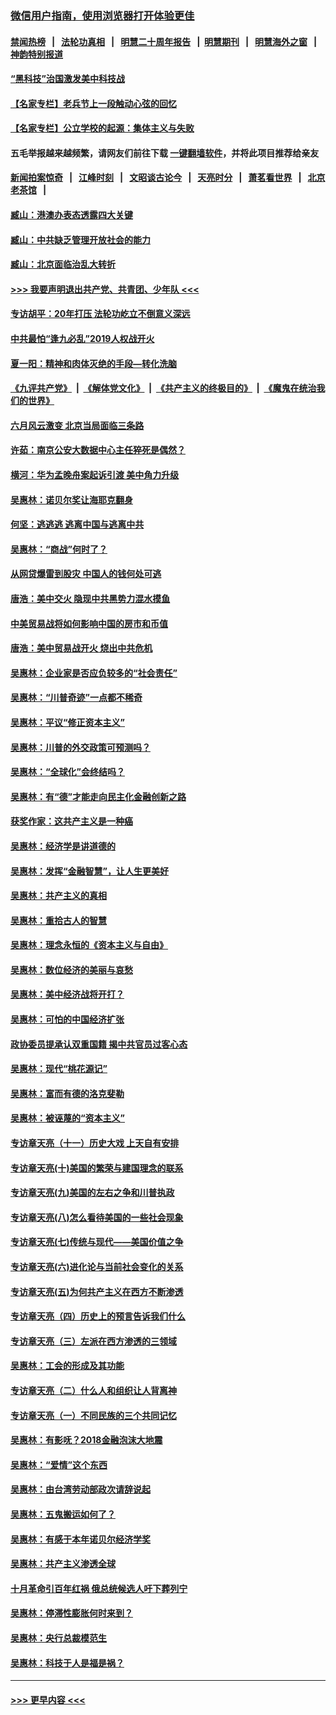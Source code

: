 ### [微信用户指南，使用浏览器打开体验更佳](https://github.com/gfw-breaker/banned-news1/blob/master/indexes/wechat-guide.md?t=0)
#### [禁闻热榜](热点新闻.md?t=0)  &nbsp;&nbsp;|&nbsp;&nbsp; [法轮功真相](https://github.com/gfw-breaker/truth/blob/master/README.md?t=0) &nbsp;&nbsp;|&nbsp;&nbsp; [明慧二十周年报告](https://github.com/gfw-breaker/mh-reports/blob/master/README.md?t=0) &nbsp;&nbsp;|&nbsp;&nbsp;[明慧期刊](https://github.com/gfw-breaker/mh-qikan) &nbsp;&nbsp;|&nbsp;&nbsp; [明慧海外之窗](https://github.com/gfw-breaker/mh-news/blob/master/README.md?t=0) &nbsp;&nbsp;|&nbsp;&nbsp; [神韵特别报道](https://github.com/gfw-breaker/mh-news/blob/master/shenyun.md?t=0)
#### [“黑科技”治国激发美中科技战](../pages/nsc423/n11638056.md?t=02032002) 
#### [【名家专栏】老兵节上一段触动心弦的回忆](../pages/nsc423/n11646016.md?t=02032002) 
#### [【名家专栏】公立学校的起源：集体主义与失败](../pages/nsc423/n11601833.md?t=02032002) 
#### 五毛举报越来越频繁，请网友们前往下载 [一键翻墙软件](https://github.com/gfw-breaker/ssr-accounts)，并将此项目推荐给亲友
#### [新闻拍案惊奇](https://github.com/gfw-breaker/banned-news1/blob/master/pages/link4.md) &nbsp;&nbsp;|&nbsp;&nbsp; [江峰时刻](https://github.com/gfw-breaker/banned-news1/blob/master/pages/link4.md) &nbsp;&nbsp;|&nbsp;&nbsp; [文昭谈古论今](https://github.com/gfw-breaker/banned-news1/blob/master/pages/link4.md) &nbsp;&nbsp;|&nbsp;&nbsp; [天亮时分](https://github.com/gfw-breaker/banned-news1/blob/master/pages/link4.md) &nbsp;&nbsp;|&nbsp;&nbsp; [萧茗看世界](https://github.com/gfw-breaker/banned-news1/blob/master/pages/link4.md) &nbsp;&nbsp;|&nbsp;&nbsp; [北京老茶馆](https://github.com/gfw-breaker/banned-news1/blob/master/pages/link4.md) &nbsp;&nbsp;|&nbsp;&nbsp; 
#### [臧山：港澳办表态透露四大关键](../pages/nsc423/n11421628.md?t=02032002) 
#### [臧山：中共缺乏管理开放社会的能力](../pages/nsc423/n11407457.md?t=02032002) 
#### [臧山：北京面临治乱大转折](../pages/nsc423/n11406895.md?t=02032002) 
#### [>>> 我要声明退出共产党、共青团、少年队 <<<](https://github.com/begood0513/goodnews/blob/master/quit/letter.md) 
#### [专访胡平：20年打压 法轮功屹立不倒意义深远](../pages/nsc423/n11398800.md?t=02032002) 
#### [中共最怕“逢九必乱”2019人权战开火](../pages/nsc423/n11385248.md?t=02032002) 
#### [夏一阳：精神和肉体灭绝的手段—转化洗脑](../pages/nsc423/n11368250.md?t=02032002) 
#### [《九评共产党》](https://github.com/begood0513/9ping.md/blob/master/README.md) &nbsp;|&nbsp; [《解体党文化》](../../../../jtdwh.md/blob/master/README.md)  &nbsp;|&nbsp; [《共产主义的终极目的》](../../../../gczydzjmd.md/blob/master/README.md) &nbsp;|&nbsp; [《魔鬼在统治我们的世界》](../../../../mgztzwmdsj.md/blob/master/README.md) 
#### [六月风云激变 北京当局面临三条路](../pages/nsc423/n11313668.md?t=02032002) 
#### [许茹：南京公安大数据中心主任猝死是偶然？](../pages/nsc423/n11064744.md?t=02032002) 
#### [横河：华为孟晚舟案起诉引渡 美中角力升级](../pages/nsc423/n11027230.md?t=02032002) 
#### [吴惠林：诺贝尔奖让海耶克翻身](../pages/nsc423/n10890049.md?t=02032002) 
#### [何坚：逃逃逃 逃离中国与逃离中共](../pages/nsc423/n10592891.md?t=02032002) 
#### [吴惠林：“商战”何时了？](../pages/nsc423/n10573558.md?t=02032002) 
#### [从网贷爆雷到股灾 中国人的钱何处可逃](../pages/nsc423/n10572800.md?t=02032002) 
#### [唐浩：美中交火 隐现中共黑势力混水摸鱼](../pages/nsc423/n10544040.md?t=02032002) 
#### [中美贸易战将如何影响中国的房市和币值](../pages/nsc423/n10543697.md?t=02032002) 
#### [唐浩：美中贸易战开火 烧出中共危机](../pages/nsc423/n10540126.md?t=02032002) 
#### [吴惠林：企业家是否应负较多的“社会责任”](../pages/nsc423/n10535022.md?t=02032002) 
#### [吴惠林：“川普奇迹”一点都不稀奇](../pages/nsc423/n10512808.md?t=02032002) 
#### [吴惠林：平议“修正资本主义”](../pages/nsc423/n10495724.md?t=02032002) 
#### [吴惠林：川普的外交政策可预测吗？](../pages/nsc423/n10462387.md?t=02032002) 
#### [吴惠林：“全球化”会终结吗？](../pages/nsc423/n10452838.md?t=02032002) 
#### [吴惠林：有“德”才能走向民主化金融创新之路](../pages/nsc423/n10432292.md?t=02032002) 
#### [获奖作家：这共产主义是一种癌](../pages/nsc423/n10431541.md?t=02032002) 
#### [吴惠林：经济学是讲道德的](../pages/nsc423/n10398014.md?t=02032002) 
#### [吴惠林：发挥“金融智慧”，让人生更美好](../pages/nsc423/n10375019.md?t=02032002) 
#### [吴惠林：共产主义的真相](../pages/nsc423/n10351394.md?t=02032002) 
#### [吴惠林：重拾古人的智慧](../pages/nsc423/n10337691.md?t=02032002) 
#### [吴惠林：理念永恒的《资本主义与自由》](../pages/nsc423/n10316274.md?t=02032002) 
#### [吴惠林：数位经济的美丽与哀愁](../pages/nsc423/n10292946.md?t=02032002) 
#### [吴惠林：美中经济战将开打？](../pages/nsc423/n10258825.md?t=02032002) 
#### [吴惠林：可怕的中国经济扩张](../pages/nsc423/n10219147.md?t=02032002) 
#### [政协委员提承认双重国籍 揭中共官员过客心态](../pages/nsc423/n10208809.md?t=02032002) 
#### [吴惠林：现代“桃花源记”](../pages/nsc423/n10185234.md?t=02032002) 
#### [吴惠林：富而有德的洛克斐勒](../pages/nsc423/n10142264.md?t=02032002) 
#### [吴惠林：被诬蔑的“资本主义”](../pages/nsc423/n10124816.md?t=02032002) 
#### [专访章天亮（十一）历史大戏 上天自有安排](../pages/nsc423/n10094905.md?t=02032002) 
#### [专访章天亮(十)美国的繁荣与建国理念的联系](../pages/nsc423/n10094899.md?t=02032002) 
#### [专访章天亮(九)美国的左右之争和川普执政](../pages/nsc423/n10094889.md?t=02032002) 
#### [专访章天亮(八)怎么看待美国的一些社会现象](../pages/nsc423/n10094857.md?t=02032002) 
#### [专访章天亮(七)传统与现代——美国价值之争](../pages/nsc423/n10093140.md?t=02032002) 
#### [专访章天亮(六)进化论与当前社会变化的关系](../pages/nsc423/n10092036.md?t=02032002) 
#### [专访章天亮(五)为何共产主义在西方不断渗透](../pages/nsc423/n10083620.md?t=02032002) 
#### [专访章天亮（四）历史上的预言告诉我们什么](../pages/nsc423/n10083606.md?t=02032002) 
#### [专访章天亮（三）左派在西方渗透的三领域](../pages/nsc423/n10081115.md?t=02032002) 
#### [吴惠林：工会的形成及其功能](../pages/nsc423/n10080633.md?t=02032002) 
#### [专访章天亮（二）什么人和组织让人背离神](../pages/nsc423/n10076637.md?t=02032002) 
#### [专访章天亮（一）不同民族的三个共同记忆](../pages/nsc423/n10074188.md?t=02032002) 
#### [吴惠林：有影呒？2018金融泡沫大地震](../pages/nsc423/n10040534.md?t=02032002) 
#### [吴惠林：“爱情”这个东西](../pages/nsc423/n10019423.md?t=02032002) 
#### [吴惠林：由台湾劳动部政次请辞说起](../pages/nsc423/n9979679.md?t=02032002) 
#### [吴惠林：五鬼搬运如何了？](../pages/nsc423/n9925338.md?t=02032002) 
#### [吴惠林：有感于本年诺贝尔经济学奖](../pages/nsc423/n9871883.md?t=02032002) 
#### [吴惠林：共产主义渗透全球](../pages/nsc423/n9812748.md?t=02032002) 
#### [十月革命引百年红祸 俄总统候选人吁下葬列宁](../pages/nsc423/n9810182.md?t=02032002) 
#### [吴惠林：停滞性膨胀何时来到？](../pages/nsc423/n9764136.md?t=02032002) 
#### [吴惠林：央行总裁模范生](../pages/nsc423/n9728134.md?t=02032002) 
#### [吴惠林：科技于人是福是祸？](../pages/nsc423/n9672982.md?t=02032002) 

----
#### [ >>> 更早内容 <<< ](../indexes/nsc423-earlier.md)
